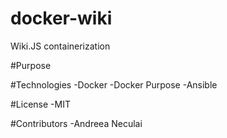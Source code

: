 # docker-wiki
Wiki.JS containerization

#Purpose 

#Technologies
-Docker
-Docker Purpose
-Ansible

#License
-MIT

#Contributors
-Andreea Neculai